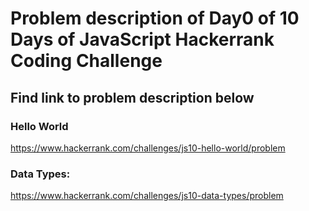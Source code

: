 # Problem description of Day0 of 10 Days of JavaScript Hackerrank Coding Challenge
## Find link to problem description below

### Hello World
https://www.hackerrank.com/challenges/js10-hello-world/problem

### Data Types:
https://www.hackerrank.com/challenges/js10-data-types/problem